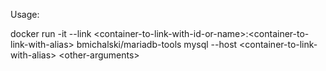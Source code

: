 Usage:

docker run -it --link \<container-to-link-with-id-or-name>:\<container-to-link-with-alias> bmichalski/mariadb-tools mysql --host \<container-to-link-with-alias> \<other-arguments>

